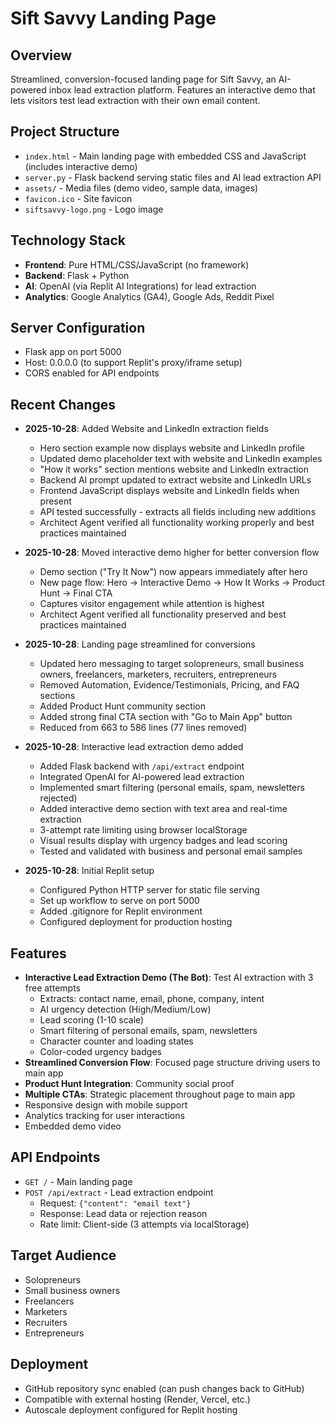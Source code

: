 # Sift Savvy Landing Page

## Overview
Streamlined, conversion-focused landing page for Sift Savvy, an AI-powered inbox lead extraction platform. Features an interactive demo that lets visitors test lead extraction with their own email content.

## Project Structure
- `index.html` - Main landing page with embedded CSS and JavaScript (includes interactive demo)
- `server.py` - Flask backend serving static files and AI lead extraction API
- `assets/` - Media files (demo video, sample data, images)
- `favicon.ico` - Site favicon
- `siftsavvy-logo.png` - Logo image

## Technology Stack
- **Frontend**: Pure HTML/CSS/JavaScript (no framework)
- **Backend**: Flask + Python
- **AI**: OpenAI (via Replit AI Integrations) for lead extraction
- **Analytics**: Google Analytics (GA4), Google Ads, Reddit Pixel

## Server Configuration
- Flask app on port 5000
- Host: 0.0.0.0 (to support Replit's proxy/iframe setup)
- CORS enabled for API endpoints

## Recent Changes
- **2025-10-28**: Added Website and LinkedIn extraction fields
  - Hero section example now displays website and LinkedIn profile
  - Updated demo placeholder text with website and LinkedIn examples
  - "How it works" section mentions website and LinkedIn extraction
  - Backend AI prompt updated to extract website and LinkedIn URLs
  - Frontend JavaScript displays website and LinkedIn fields when present
  - API tested successfully - extracts all fields including new additions
  - Architect Agent verified all functionality working properly and best practices maintained

- **2025-10-28**: Moved interactive demo higher for better conversion flow
  - Demo section ("Try It Now") now appears immediately after hero
  - New page flow: Hero → Interactive Demo → How It Works → Product Hunt → Final CTA
  - Captures visitor engagement while attention is highest
  - Architect Agent verified all functionality preserved and best practices maintained

- **2025-10-28**: Landing page streamlined for conversions
  - Updated hero messaging to target solopreneurs, small business owners, freelancers, marketers, recruiters, entrepreneurs
  - Removed Automation, Evidence/Testimonials, Pricing, and FAQ sections
  - Added Product Hunt community section
  - Added strong final CTA section with "Go to Main App" button
  - Reduced from 663 to 586 lines (77 lines removed)
  
- **2025-10-28**: Interactive lead extraction demo added
  - Added Flask backend with `/api/extract` endpoint
  - Integrated OpenAI for AI-powered lead extraction
  - Implemented smart filtering (personal emails, spam, newsletters rejected)
  - Added interactive demo section with text area and real-time extraction
  - 3-attempt rate limiting using browser localStorage
  - Visual results display with urgency badges and lead scoring
  - Tested and validated with business and personal email samples
  
- **2025-10-28**: Initial Replit setup
  - Configured Python HTTP server for static file serving
  - Set up workflow to serve on port 5000
  - Added .gitignore for Replit environment
  - Configured deployment for production hosting

## Features
- **Interactive Lead Extraction Demo (The Bot)**: Test AI extraction with 3 free attempts
  - Extracts: contact name, email, phone, company, intent
  - AI urgency detection (High/Medium/Low)
  - Lead scoring (1-10 scale)
  - Smart filtering of personal emails, spam, newsletters
  - Character counter and loading states
  - Color-coded urgency badges
- **Streamlined Conversion Flow**: Focused page structure driving users to main app
- **Product Hunt Integration**: Community social proof
- **Multiple CTAs**: Strategic placement throughout page to main app
- Responsive design with mobile support
- Analytics tracking for user interactions
- Embedded demo video

## API Endpoints
- `GET /` - Main landing page
- `POST /api/extract` - Lead extraction endpoint
  - Request: `{"content": "email text"}`
  - Response: Lead data or rejection reason
  - Rate limit: Client-side (3 attempts via localStorage)

## Target Audience
- Solopreneurs
- Small business owners
- Freelancers
- Marketers
- Recruiters
- Entrepreneurs

## Deployment
- GitHub repository sync enabled (can push changes back to GitHub)
- Compatible with external hosting (Render, Vercel, etc.)
- Autoscale deployment configured for Replit hosting
